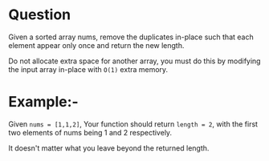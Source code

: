 # Question

Given a sorted array nums, remove the duplicates in-place such that each element appear only once and return the new length.

Do not allocate extra space for another array, you must do this by modifying the input array in-place with `O(1)` extra memory.

# Example:-
Given `nums = [1,1,2]`, Your function should return `length = 2`, with the first two elements of nums being 1 and 2 respectively.

It doesn't matter what you leave beyond the returned length.

